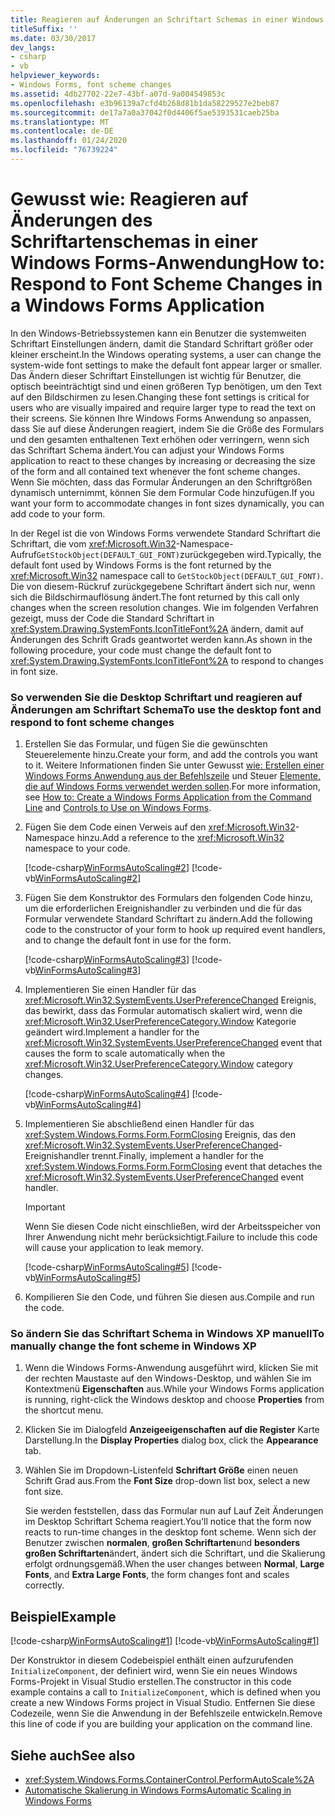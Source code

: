 ```yaml
---
title: Reagieren auf Änderungen an Schriftart Schemas in einer Windows Forms-App
titleSuffix: ''
ms.date: 03/30/2017
dev_langs:
- csharp
- vb
helpviewer_keywords:
- Windows Forms, font scheme changes
ms.assetid: 4db27702-22e7-43bf-a07d-9a004549853c
ms.openlocfilehash: e3b96139a7cfd4b268d81b1da58229527e2beb87
ms.sourcegitcommit: de17a7a0a37042f0d4406f5ae5393531caeb25ba
ms.translationtype: MT
ms.contentlocale: de-DE
ms.lasthandoff: 01/24/2020
ms.locfileid: "76739224"
---
```

# <a name="how-to-respond-to-font-scheme-changes-in-a-windows-forms-application"></a><span data-ttu-id="7c249-102">Gewusst wie: Reagieren auf Änderungen des Schriftartenschemas in einer Windows Forms-Anwendung</span><span class="sxs-lookup"><span data-stu-id="7c249-102">How to: Respond to Font Scheme Changes in a Windows Forms Application</span></span>
<span data-ttu-id="7c249-103">In den Windows-Betriebssystemen kann ein Benutzer die systemweiten Schriftart Einstellungen ändern, damit die Standard Schriftart größer oder kleiner erscheint.</span><span class="sxs-lookup"><span data-stu-id="7c249-103">In the Windows operating systems, a user can change the system-wide font settings to make the default font appear larger or smaller.</span></span> <span data-ttu-id="7c249-104">Das Ändern dieser Schriftart Einstellungen ist wichtig für Benutzer, die optisch beeinträchtigt sind und einen größeren Typ benötigen, um den Text auf den Bildschirmen zu lesen.</span><span class="sxs-lookup"><span data-stu-id="7c249-104">Changing these font settings is critical for users who are visually impaired and require larger type to read the text on their screens.</span></span> <span data-ttu-id="7c249-105">Sie können Ihre Windows Forms Anwendung so anpassen, dass Sie auf diese Änderungen reagiert, indem Sie die Größe des Formulars und den gesamten enthaltenen Text erhöhen oder verringern, wenn sich das Schriftart Schema ändert.</span><span class="sxs-lookup"><span data-stu-id="7c249-105">You can adjust your Windows Forms application to react to these changes by increasing or decreasing the size of the form and all contained text whenever the font scheme changes.</span></span> <span data-ttu-id="7c249-106">Wenn Sie möchten, dass das Formular Änderungen an den Schriftgrößen dynamisch unternimmt, können Sie dem Formular Code hinzufügen.</span><span class="sxs-lookup"><span data-stu-id="7c249-106">If you want your form to accommodate changes in font sizes dynamically, you can add code to your form.</span></span>  
  
 <span data-ttu-id="7c249-107">In der Regel ist die von Windows Forms verwendete Standard Schriftart die Schriftart, die vom <xref:Microsoft.Win32>-Namespace-Aufruf`GetStockObject(DEFAULT_GUI_FONT)`zurückgegeben wird.</span><span class="sxs-lookup"><span data-stu-id="7c249-107">Typically, the default font used by Windows Forms is the font returned by the <xref:Microsoft.Win32> namespace call to `GetStockObject(DEFAULT_GUI_FONT)`.</span></span> <span data-ttu-id="7c249-108">Die von diesem-Rückruf zurückgegebene Schriftart ändert sich nur, wenn sich die Bildschirmauflösung ändert.</span><span class="sxs-lookup"><span data-stu-id="7c249-108">The font returned by this call only changes when the screen resolution changes.</span></span> <span data-ttu-id="7c249-109">Wie im folgenden Verfahren gezeigt, muss der Code die Standard Schriftart in <xref:System.Drawing.SystemFonts.IconTitleFont%2A> ändern, damit auf Änderungen des Schrift Grads geantwortet werden kann.</span><span class="sxs-lookup"><span data-stu-id="7c249-109">As shown in the following procedure, your code must change the default font to <xref:System.Drawing.SystemFonts.IconTitleFont%2A> to respond to changes in font size.</span></span>  
  
### <a name="to-use-the-desktop-font-and-respond-to-font-scheme-changes"></a><span data-ttu-id="7c249-110">So verwenden Sie die Desktop Schriftart und reagieren auf Änderungen am Schriftart Schema</span><span class="sxs-lookup"><span data-stu-id="7c249-110">To use the desktop font and respond to font scheme changes</span></span>  
  
1. <span data-ttu-id="7c249-111">Erstellen Sie das Formular, und fügen Sie die gewünschten Steuerelemente hinzu.</span><span class="sxs-lookup"><span data-stu-id="7c249-111">Create your form, and add the controls you want to it.</span></span> <span data-ttu-id="7c249-112">Weitere Informationen finden Sie unter Gewusst [wie: Erstellen einer Windows Forms Anwendung aus der Befehlszeile](how-to-create-a-windows-forms-application-from-the-command-line.md) und Steuer [Elemente, die auf Windows Forms verwendet werden sollen](./controls/controls-to-use-on-windows-forms.md).</span><span class="sxs-lookup"><span data-stu-id="7c249-112">For more information, see [How to: Create a Windows Forms Application from the Command Line](how-to-create-a-windows-forms-application-from-the-command-line.md) and [Controls to Use on Windows Forms](./controls/controls-to-use-on-windows-forms.md).</span></span>  
  
2. <span data-ttu-id="7c249-113">Fügen Sie dem Code einen Verweis auf den <xref:Microsoft.Win32>-Namespace hinzu.</span><span class="sxs-lookup"><span data-stu-id="7c249-113">Add a reference to the <xref:Microsoft.Win32> namespace to your code.</span></span>  
  
     [!code-csharp[WinFormsAutoScaling#2](~/samples/snippets/csharp/VS_Snippets_Winforms/WinFormsAutoScaling/CS/Form1.cs#2)]
     [!code-vb[WinFormsAutoScaling#2](~/samples/snippets/visualbasic/VS_Snippets_Winforms/WinFormsAutoScaling/VB/Form1.vb#2)]  
  
3. <span data-ttu-id="7c249-114">Fügen Sie dem Konstruktor des Formulars den folgenden Code hinzu, um die erforderlichen Ereignishandler zu verbinden und die für das Formular verwendete Standard Schriftart zu ändern.</span><span class="sxs-lookup"><span data-stu-id="7c249-114">Add the following code to the constructor of your form to hook up required event handlers, and to change the default font in use for the form.</span></span>  
  
     [!code-csharp[WinFormsAutoScaling#3](~/samples/snippets/csharp/VS_Snippets_Winforms/WinFormsAutoScaling/CS/Form1.cs#3)]
     [!code-vb[WinFormsAutoScaling#3](~/samples/snippets/visualbasic/VS_Snippets_Winforms/WinFormsAutoScaling/VB/Form1.vb#3)]  
  
4. <span data-ttu-id="7c249-115">Implementieren Sie einen Handler für das <xref:Microsoft.Win32.SystemEvents.UserPreferenceChanged> Ereignis, das bewirkt, dass das Formular automatisch skaliert wird, wenn die <xref:Microsoft.Win32.UserPreferenceCategory.Window> Kategorie geändert wird.</span><span class="sxs-lookup"><span data-stu-id="7c249-115">Implement a handler for the <xref:Microsoft.Win32.SystemEvents.UserPreferenceChanged> event that causes the form to scale automatically when the <xref:Microsoft.Win32.UserPreferenceCategory.Window> category changes.</span></span>  
  
     [!code-csharp[WinFormsAutoScaling#4](~/samples/snippets/csharp/VS_Snippets_Winforms/WinFormsAutoScaling/CS/Form1.cs#4)]
     [!code-vb[WinFormsAutoScaling#4](~/samples/snippets/visualbasic/VS_Snippets_Winforms/WinFormsAutoScaling/VB/Form1.vb#4)]  
  
5. <span data-ttu-id="7c249-116">Implementieren Sie abschließend einen Handler für das <xref:System.Windows.Forms.Form.FormClosing> Ereignis, das den <xref:Microsoft.Win32.SystemEvents.UserPreferenceChanged>-Ereignishandler trennt.</span><span class="sxs-lookup"><span data-stu-id="7c249-116">Finally, implement a handler for the <xref:System.Windows.Forms.Form.FormClosing> event that detaches the <xref:Microsoft.Win32.SystemEvents.UserPreferenceChanged> event handler.</span></span>  
  
     > [!IMPORTANT]
     > <span data-ttu-id="7c249-117">Wenn Sie diesen Code nicht einschließen, wird der Arbeitsspeicher von Ihrer Anwendung nicht mehr berücksichtigt.</span><span class="sxs-lookup"><span data-stu-id="7c249-117">Failure to include this code will cause your application to leak memory.</span></span>  
  
     [!code-csharp[WinFormsAutoScaling#5](~/samples/snippets/csharp/VS_Snippets_Winforms/WinFormsAutoScaling/CS/Form1.cs#5)]
     [!code-vb[WinFormsAutoScaling#5](~/samples/snippets/visualbasic/VS_Snippets_Winforms/WinFormsAutoScaling/VB/Form1.vb#5)]  
  
6. <span data-ttu-id="7c249-118">Kompilieren Sie den Code, und führen Sie diesen aus.</span><span class="sxs-lookup"><span data-stu-id="7c249-118">Compile and run the code.</span></span>  
  
### <a name="to-manually-change-the-font-scheme-in-windows-xp"></a><span data-ttu-id="7c249-119">So ändern Sie das Schriftart Schema in Windows XP manuell</span><span class="sxs-lookup"><span data-stu-id="7c249-119">To manually change the font scheme in Windows XP</span></span>  
  
1. <span data-ttu-id="7c249-120">Wenn die Windows Forms-Anwendung ausgeführt wird, klicken Sie mit der rechten Maustaste auf den Windows-Desktop, und wählen Sie im Kontextmenü **Eigenschaften** aus.</span><span class="sxs-lookup"><span data-stu-id="7c249-120">While your Windows Forms application is running, right-click the Windows desktop and choose **Properties** from the shortcut menu.</span></span>  
  
2. <span data-ttu-id="7c249-121">Klicken Sie im Dialogfeld **Anzeigeeigenschaften** **auf die Register** Karte Darstellung.</span><span class="sxs-lookup"><span data-stu-id="7c249-121">In the **Display Properties** dialog box, click the **Appearance** tab.</span></span>  
  
3. <span data-ttu-id="7c249-122">Wählen Sie im Dropdown-Listenfeld **Schriftart Größe** einen neuen Schrift Grad aus.</span><span class="sxs-lookup"><span data-stu-id="7c249-122">From the **Font Size** drop-down list box, select a new font size.</span></span>  
  
     <span data-ttu-id="7c249-123">Sie werden feststellen, dass das Formular nun auf Lauf Zeit Änderungen im Desktop Schriftart Schema reagiert.</span><span class="sxs-lookup"><span data-stu-id="7c249-123">You'll notice that the form now reacts to run-time changes in the desktop font scheme.</span></span> <span data-ttu-id="7c249-124">Wenn sich der Benutzer zwischen **normalen**, **großen Schriftarten**und **besonders großen Schriftarten**ändert, ändert sich die Schriftart, und die Skalierung erfolgt ordnungsgemäß.</span><span class="sxs-lookup"><span data-stu-id="7c249-124">When the user changes between **Normal**, **Large Fonts**, and **Extra Large Fonts**, the form changes font and scales correctly.</span></span>  
  
## <a name="example"></a><span data-ttu-id="7c249-125">Beispiel</span><span class="sxs-lookup"><span data-stu-id="7c249-125">Example</span></span>  
 [!code-csharp[WinFormsAutoScaling#1](~/samples/snippets/csharp/VS_Snippets_Winforms/WinFormsAutoScaling/CS/Form1.cs#1)]
 [!code-vb[WinFormsAutoScaling#1](~/samples/snippets/visualbasic/VS_Snippets_Winforms/WinFormsAutoScaling/VB/Form1.vb#1)]  
  
 <span data-ttu-id="7c249-126">Der Konstruktor in diesem Codebeispiel enthält einen aufzurufenden `InitializeComponent`, der definiert wird, wenn Sie ein neues Windows Forms-Projekt in Visual Studio erstellen.</span><span class="sxs-lookup"><span data-stu-id="7c249-126">The constructor in this code example contains a call to `InitializeComponent`, which is defined when you create a new Windows Forms project in Visual Studio.</span></span> <span data-ttu-id="7c249-127">Entfernen Sie diese Codezeile, wenn Sie die Anwendung in der Befehlszeile entwickeln.</span><span class="sxs-lookup"><span data-stu-id="7c249-127">Remove this line of code if you are building your application on the command line.</span></span>  
  
## <a name="see-also"></a><span data-ttu-id="7c249-128">Siehe auch</span><span class="sxs-lookup"><span data-stu-id="7c249-128">See also</span></span>

- <xref:System.Windows.Forms.ContainerControl.PerformAutoScale%2A>
- [<span data-ttu-id="7c249-129">Automatische Skalierung in Windows Forms</span><span class="sxs-lookup"><span data-stu-id="7c249-129">Automatic Scaling in Windows Forms</span></span>](automatic-scaling-in-windows-forms.md)
